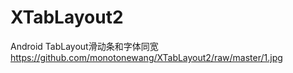 # XTabLayout2
Android TabLayout滑动条和字体同宽
https://github.com/monotonewang/XTabLayout2/raw/master/1.jpg
